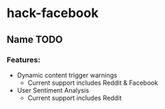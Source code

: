 # hack-facebook

## Name TODO

### Features:

- Dynamic content trigger warnings
    - Current support includes Reddit & Facebook
- User Sentiment Analysis
    - Current support includes Reddit
